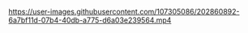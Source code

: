 

https://user-images.githubusercontent.com/107305086/202860892-6a7bf11d-07b4-40db-a775-d6a03e239564.mp4

